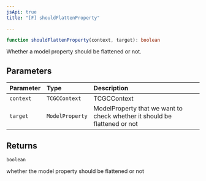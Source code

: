 ```yaml
---
jsApi: true
title: "[F] shouldFlattenProperty"

---
```

```ts
function shouldFlattenProperty(context, target): boolean
```

Whether a model property should be flattened or not.

## Parameters

| Parameter | Type | Description |
| :------ | :------ | :------ |
| `context` | `TCGCContext` | TCGCContext |
| `target` | `ModelProperty` | ModelProperty that we want to check whether it should be flattened or not |

## Returns

`boolean`

whether the model property should be flattened or not
